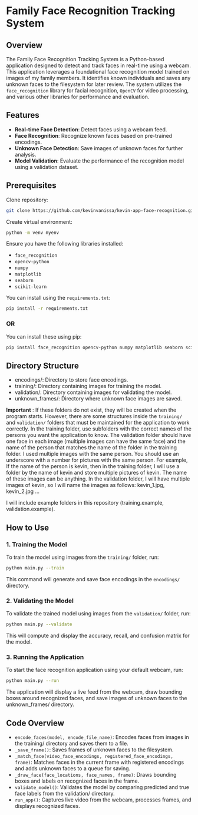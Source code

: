 # Family Face Recognition Tracking System

## Overview

The Family Face Recognition Tracking System is a Python-based application designed to detect and track faces in real-time using a webcam. This application leverages a foundational face recognition model trained on images of my family members. It identifies known individuals and saves any unknown faces to the filesystem for later review. The system utilizes the `face_recognition` library for facial recognition, `OpenCV` for video processing, and various other libraries for performance and evaluation.


## Features

- **Real-time Face Detection**: Detect faces using a webcam feed.
- **Face Recognition**: Recognize known faces based on pre-trained encodings.
- **Unknown Face Detection**: Save images of unknown faces for further analysis.
- **Model Validation**: Evaluate the performance of the recognition model using a validation dataset.

## Prerequisites
Clone repository:
```bash
git clone https://github.com/kevinvanissa/kevin-app-face-recognition.git
```


Create virtual environment:
```bash
python -m venv myenv
```
Ensure you have the following libraries installed:
- `face_recognition`
- `opencv-python`
- `numpy`
- `matplotlib`
- `seaborn`
- `scikit-learn`

You can install using the `requirements.txt`:
```bash
pip install -r requirements.txt
```
### OR
You can install these using pip:
```bash
pip install face_recognition opencv-python numpy matplotlib seaborn scikit-learn
```


## Directory Structure

- encodings/: Directory to store face encodings.
- training/: Directory containing images for training the model.
- validation/: Directory containing images for validating the model.
- unknown_frames/: Directory where unknown face images are saved.

**Important** : If these folders do not exist, they will be created when the program starts. However, there are some structures inside the `training/` and `validation/` folders that must be maintained for the application to work correctly. In the training folder, use subfolders with the correct names of the persons you want the application to know. The validation folder should have one face in each image (multiple images can have the same face) and the name of the person that matches the name of the folder in the training folder. I used multiple images with the same person. You should use an underscore with a number for pictures with the same person. For example, If the name of the person is kevin, then in the training folder, I will use a folder by the name of kevin and store multiple pictures of kevin. The name of these images can be anything. In the validation folder, I will have multiple images of kevin, so I will name the images as follows: kevin_1.jpg, kevin_2.jpg ...

I will include example folders in this repository (training.example, validation.example). 

## How to Use
### 1. Training the Model

To train the model using images from the `training/` folder, run:


```bash
python main.py --train
```

This command will generate and save face encodings in the `encodings/` directory.

### 2. Validating the Model


To validate the trained model using images from the `validation/` folder, run:

```bash
python main.py --validate
```
This will compute and display the accuracy, recall, and confusion matrix for the model.

### 3. Running the Application

To start the face recognition application using your default webcam, run:

```bash
python main.py --run
```
The application will display a live feed from the webcam, draw bounding boxes around recognized faces, and save images of unknown faces to the unknown_frames/ directory.

## Code Overview
- `encode_faces(model, encode_file_name)`: Encodes faces from images in the training/ directory and saves them to a file.
- `_save_frame()`: Saves frames of unknown faces to the filesystem.
- `_match_face(video_face_encodings, registered_face_encodings, frame)`: Matches faces in the current frame with registered encodings and adds unknown faces to a queue for saving.
- `_draw_face(face_locations, face_names, frame)`: Draws bounding boxes and labels on recognized faces in the frame.
- `validate_model()`: Validates the model by comparing predicted and true face labels from the validation/ directory.
- `run_app()`: Captures live video from the webcam, processes frames, and displays recognized faces.

